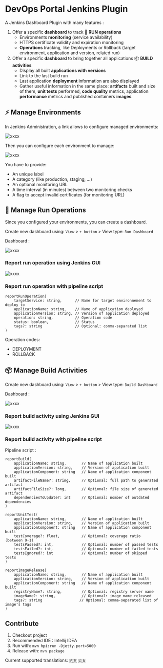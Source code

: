 # DevOps Portal Jenkins Plugin

A Jenkins Dashboard Plugin with many features :

1. Offer a specific **dashboard** to track 🚀 **RUN operations**
    - Environments **monitoring** (service availability)
    - HTTPS certificate validity and expiration monitoring
    - **Operations** tracking, like Deployments or Rollback (target environment, application and version, related run)
2. Offer a specific **dashboard** to bring together all applications 📦 **BUILD activities**
    - Display all built **applications with versions**
    - Link to the last build run
    - Last application **deployment** information are also displayed
    - Gather useful information in the same place: **artifacts** built and size of them, **unit tests** performed,
      **code quality** metrics, application **performance** metrics and published containers **images**

## ⚡ Manage Environments

In Jenkins Administration, a link allows to configure managed environments:

![xxxx](.doc/PluginManagementLink.png)

Then you can configure each environment to manage:

![xxxx](.doc/ServiceConfiguration.png)

You have to provide:
- An unique label
- A category (like production, staging, ...)
- An optional monitoring URL
- A time interval (in minutes) between two monitoring checks
- A flag to accept invalid certificates (for monitoring URL)

## 🚀 Manage Run Operations

Since you configured your environments, you can create a dashboard.

Create new dashboard using: `View` > `+ button` > View type: `Run Dashboard`

Dashboard :

![xxxx](.doc/RunDashboard.png)

### Report run operation using Jenkins GUI

![xxxx](.doc/RunOperationReporter.png)

### Report run operation with pipeline script

```
reportRunOperation(
    targetService: string,      // Name for target environnement to deploy to
    applicationName: string,    // Name of application deployed
    applicationVersion: string, // Version of application deployed
    operation: string,          // Operation code
    status: boolean,            // Status
    tags?: string               // Optional: comma-separated list
)
```

Operation codes:

- DEPLOYMENT
- ROLLBACK

## 📦 Manage Build Activities

Create new dashboard using: `View` > `+ button` > View type: `Build Dashboard`

Dashboard :

![xxxx](.doc/BuildDashboard.png)

### Report build activity using Jenkins GUI

![xxxx](.doc/BuildActivityReporter.png)

### Report build activity with pipeline script

Pipeline script :

```
reportBuild(
    applicationName: string,       // Name of application built
    applicationVersion: string,    // Version of application built
    applicationComponent: string   // Name of application component built
    artifactFileName?: string,     // Optional: full path to generated artifact
    artifactFileSize?: long,       // Optional: file size of generated artifact
    dependenciesToUpdate?: int     // Optional: nomber of outdated dependencies
)
```

```
reportUnitTest(
    applicationName: string,       // Name of application built
    applicationVersion: string,    // Version of application built
    applicationComponent: string   // Name of application component built
    testCoverage?: float,          // Optional: coverage ratio (between 0-1)
    testsPassed?: int,             // Optional: number of passed tests
    testsFailed?: int,             // Optional: number of failed tests
    testsIgnored?: int             // Optional: number of skipped tests
)
```

```
reportImageRelease(
    applicationName: string,       // Name of application built
    applicationVersion: string,    // Version of application built
    applicationComponent: string   // Name of application component built
    registryName?: string,         // Optional: registry server name
    imageName?: string,            // Optional: image name released
    tags?: string                 // Optional: comma-separated list of image's tags
)
```

## Contribute

1. Checkout project
2. Recommended IDE : Intellij IDEA
3. Run with: `mvn hpi:run -Djetty.port=5000`
4. Release with: `mvn package`

Current supported translations: 🇫🇷 🇬🇧
